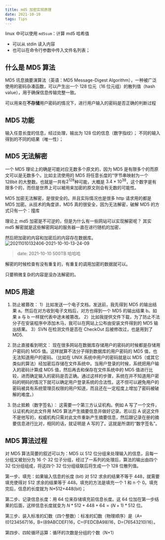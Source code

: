 ```yaml
---
title: md5 加密实现原理
date: 2021-10-10
tags: Tips
---
```


linux 中可以使用 `md5sum`：计算 md5 哈希值
- 可以从 stdin 读入内容
- 也可以在命令行参数中传入文件名列表；

## 什么是 MD5 算法

MD5 讯息摘要演算法（英语：MD5 Message-Digest Algorithm），一种被广泛使用的密码杂凑函数，可以产生出一个 128 位元（16 位元组）的散列值（hash value），用于确保信息传输完整一致。

可以用来在**不存储**用户密码的情况下，进行用户输入的密码是否正确的判断过程

## MD5 功能

输入任意长度的信息，经过处理，输出为 128 位的信息（数字指纹）；
不同的输入得到的不同的结果（唯一性）；

## MD5 无法解密

一个 MD5 理论上的确是可能对应无数多个原文的，因为 MD5 是有限多个的而原文可以是无数多个。比如主流使用的 MD5 将任意长度的“字节串映射为一个 128bit 的大整数。也就是一共有$2^128$种可能，大概是 $3.4*10^38$，这个数字是有限多个的，而但是世界上可以被用来加密的原文则会有无数的可能性。

MD5 加密无法解密，是很安全的。并且实际情况也是很多 http 请求用的都是 MD5 加密。从技术的角度讲，MD5 真的很安全，因为无法解密，破解 MD5 的方式只有一个：撞库

理论上 md5 加密是不可逆的，但是为什么有一些网站可以实现解密呢？
其实 md5 解密就是这些解密网站的服务器一直在进行随机的加密，

然后把加密的内容和加密后的内容存在数据库。
![20211010132406-2021-10-10-13-24-09](https://raw.githubusercontent.com/fengwei2002/Pictures_02/master/images/20211010132406-2021-10-10-13-24-09.png)

> date: 2021-10-10 500TB 哈哈哈

解密的时候检查有没有重复的，有重复的调用加密的数据就可以。

只要稍微复杂的内容是没办法解密的。

## MD5 用途

1. 防止被篡改：
1）比如发送一个电子文档，发送前，我先得到 MD5 的输出结果 a。然后在对方收到电子文档后，对方也得到一个 MD5 的输出结果 b。如果 a 与 b 一样就代表中途未被篡改。
2）比如我提供文件下载，为了防止不法分子在安装程序中添加木马，我可以在网站上公布由安装文件得到的 MD5 输出结果。
3）SVN 在检测文件是否在 CheckOut 后被修改过，也是用到了 MD5.

2. 防止直接看到明文：
现在很多网站在数据库存储用户的密码的时候都是存储用户密码的 MD5 值。这样就算不法分子得到数据库的用户密码的 MD5 值，也无法知道用户的密码。（比如在 UNIX 系统中用户的密码就是以 MD5（或其它类似的算法）经加密后存储在文件系统中。当用户登录的时候，系统把用户输入的密码计算成 MD5 值，然后再去和保存在文件系统中的 MD5 值进行比较，进而确定输入的密码是否正确。通过这样的步骤，系统在并不知道用户密码的明码的情况下就可以确定用户登录系统的合法性。这不但可以避免用户的密码被具有系统管理员权限的用户知道，而且还在一定程度上增加了密码被破解的难度。）

3. 防止抵赖（数字签名）：
这需要一个第三方认证机构。例如 A 写了一个文件，认证机构对此文件用 MD5 算法产生摘要信息并做好记录。若以后 A 说这文件不是他写的，权威机构只需对此文件重新产生摘要信息，然后跟记录在册的摘要信息进行比对，相同的话，就证明是 A 写的了。这就是所谓的“数字签名”。

## MD5 算法过程

对 MD5 算法简要的叙述可以为：MD5 以 512 位分组来处理输入的信息，且每一分组又被划分为 16 个 32 位子分组，经过了一系列的处理后，算法的输出由四个 32 位分组组成，将这四个 32 位分组级联后将生成一个 128 位散列值。

第一步、填充：如果输入信息的长度 (bit) 对 512 求余的结果不等于 448，就需要填充使得对 512 求余的结果等于 448。填充的方法是填充一个 1 和 n 个 0。填充完后，信息的长度就为 N*512+448(bit)；

第二步、记录信息长度：用 64 位来存储填充前信息长度。这 64 位加在第一步结果的后面，这样信息长度就变为 $N*512+448+64=(N+1)*512$ 位。

第三步、装入标准的幻数（四个整数）：标准的幻数（物理顺序）是（A=(01234567)16，B=(89ABCDEF)16，C=(FEDCBA98)16，D=(76543210)16）。

第四步、四轮循环运算：循环的次数是分组的个数（N+1）